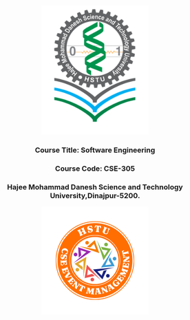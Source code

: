 <p align="center">
  <img src="HSTU_Logo.png" alt="HSTU Logo" width="250" height="300">
</p>

<h3 align="center">
  Course Title: Software Engineering
</h3>

<h3 align="center">
  Course Code: CSE-305
</h3>

<h3 align="center">
  Hajee Mohammad Danesh Science and Technology University,Dinajpur-5200.
</h3>

<p align="center">
  <img src="Event.png" alt="HSTU Logo" width="250" height="250">
</p>

